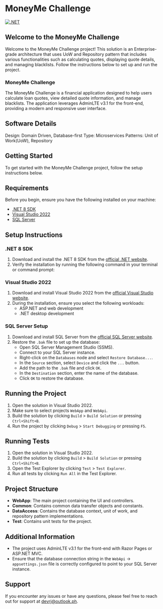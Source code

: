 # MoneyMe Challenge
[![.NET](https://github.com/rjramirez/MoneyMe.Challenge/actions/workflows/dotnet.yml/badge.svg)](https://github.com/rjramirez/MoneyMe.Challenge/actions/workflows/dotnet.yml)

## Welcome to the MoneyMe Challenge

Welcome to the MoneyMe Challenge project! This solution is an Enterprise-grade architecture that uses UoW and Repository pattern that includes various functionalities such as calculating quotes, displaying quote details, and managing blacklists. Follow the instructions below to set up and run the project.

### MoneyMe Challenge

The MoneyMe Challenge is a financial application designed to help users calculate loan quotes, view detailed quote information, and manage blacklists. The application leverages AdminLTE v3.1 for the front-end, providing a modern and responsive user interface.

## Software Details
Design: Domain Driven, Database-first
Type: Microservices
Patterns: Unit of Work(UoW), Repository


## Getting Started

To get started with the MoneyMe Challenge project, follow the setup instructions below.

## Requirements

Before you begin, ensure you have the following installed on your machine:

- [.NET 8 SDK](https://dotnet.microsoft.com/download/dotnet/8.0)
- [Visual Studio 2022](https://visualstudio.microsoft.com/vs/)
- [SQL Server](https://www.microsoft.com/en-us/sql-server/sql-server-downloads)

## Setup Instructions

### .NET 8 SDK

1. Download and install the .NET 8 SDK from the [official .NET website](https://dotnet.microsoft.com/download/dotnet/8.0).
2. Verify the installation by running the following command in your terminal or command prompt:

### Visual Studio 2022

1. Download and install Visual Studio 2022 from the [official Visual Studio website](https://visualstudio.microsoft.com/vs/).
2. During the installation, ensure you select the following workloads:
   - ASP.NET and web development
   - .NET desktop development

### SQL Server Setup

1. Download and install SQL Server from the [official SQL Server website](https://www.microsoft.com/en-us/sql-server/sql-server-downloads).
2. Restore the `.bak` file to set up the database:
   - Open SQL Server Management Studio (SSMS).
   - Connect to your SQL Server instance.
   - Right-click on the `Databases` node and select `Restore Database...`.
   - In the `Source` section, select `Device` and click the `...` button.
   - Add the path to the `.bak` file and click `OK`.
   - In the `Destination` section, enter the name of the database.
   - Click `OK` to restore the database.

## Running the Project

1. Open the solution in Visual Studio 2022.
2. Make sure to select projects `WebApp` and `WebApi`.
3. Build the solution by clicking `Build` > `Build Solution` or pressing `Ctrl+Shift+B`.
4. Run the project by clicking `Debug` > `Start Debugging` or pressing `F5`.

## Running Tests

1. Open the solution in Visual Studio 2022.
2. Build the solution by clicking `Build` > `Build Solution` or pressing `Ctrl+Shift+B`.
3. Open the Test Explorer by clicking `Test` > `Test Explorer`.
4. Run all tests by clicking `Run All` in the Test Explorer.

## Project Structure

- **WebApp**: The main project containing the UI and controllers.
- **Common**: Contains common data transfer objects and constants.
- **DataAccess**: Contains the database context, unit of work, and repository pattern implementations.
- **Test**: Contains unit tests for the project.

## Additional Information

- The project uses AdminLTE v3.1 for the front-end with Razor Pages or ASP.NET MVC.
- Ensure that the database connection string in the `WebApi` -> `appsettings.json` file is correctly configured to point to your SQL Server instance.

## Support

If you encounter any issues or have any questions, please feel free to reach out for support at [devrj@outlook.ph](mailto:devrj@outlook.ph).
